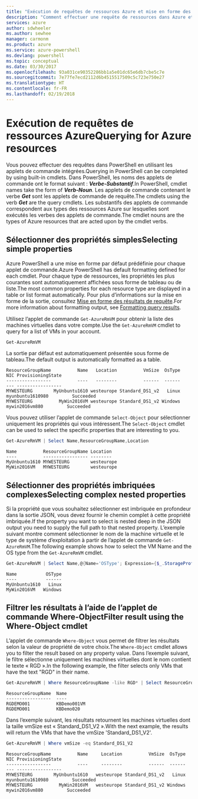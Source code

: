 ```yaml
---
title: "Exécution de requêtes de ressources Azure et mise en forme des résultats | Microsoft Docs"
description: "Comment effectuer une requête de ressources dans Azure et mettre en forme les résultats."
services: azure
author: sdwheeler
ms.author: sewhee
manager: carmonm
ms.product: azure
ms.service: azure-powershell
ms.devlang: powershell
ms.topic: conceptual
ms.date: 03/30/2017
ms.openlocfilehash: 93a031ce90352286bb1a5e01dc65e6db7cbe5c7e
ms.sourcegitcommit: 7e77fe7ecd2112d6b4515517509c5c723e750e27
ms.translationtype: HT
ms.contentlocale: fr-FR
ms.lasthandoff: 02/19/2018
---
```

# <a name="querying-for-azure-resources"></a><span data-ttu-id="e37dd-103">Exécution de requêtes de ressources Azure</span><span class="sxs-lookup"><span data-stu-id="e37dd-103">Querying for Azure resources</span></span>

<span data-ttu-id="e37dd-104">Vous pouvez effectuer des requêtes dans PowerShell en utilisant les applets de commande intégrées.</span><span class="sxs-lookup"><span data-stu-id="e37dd-104">Querying in PowerShell can be completed by using built-in cmdlets.</span></span> <span data-ttu-id="e37dd-105">Dans PowerShell, les noms des applets de commande ont le format suivant : **_Verbe-Substantif_**.</span><span class="sxs-lookup"><span data-stu-id="e37dd-105">In PowerShell, cmdlet names take the form of **_Verb-Noun_**.</span></span> <span data-ttu-id="e37dd-106">Les applets de commande contenant le verbe **_Get_** sont les applets de commande de requête.</span><span class="sxs-lookup"><span data-stu-id="e37dd-106">The cmdlets using the verb **_Get_** are the query cmdlets.</span></span> <span data-ttu-id="e37dd-107">Les substantifs des applets de commande correspondent aux types des ressources Azure sur lesquelles sont exécutés les verbes des applets de commande.</span><span class="sxs-lookup"><span data-stu-id="e37dd-107">The cmdlet nouns are the types of Azure resources that are acted upon by the cmdlet verbs.</span></span>


## <a name="selecting-simple-properties"></a><span data-ttu-id="e37dd-108">Sélectionner des propriétés simples</span><span class="sxs-lookup"><span data-stu-id="e37dd-108">Selecting simple properties</span></span>

<span data-ttu-id="e37dd-109">Azure PowerShell a une mise en forme par défaut prédéfinie pour chaque applet de commande.</span><span class="sxs-lookup"><span data-stu-id="e37dd-109">Azure PowerShell has default formatting defined for each cmdlet.</span></span> <span data-ttu-id="e37dd-110">Pour chaque type de ressources, les propriétés les plus courantes sont automatiquement affichées sous forme de tableau ou de liste.</span><span class="sxs-lookup"><span data-stu-id="e37dd-110">The most common properties for each resource type are displayed in a table or list format automatically.</span></span> <span data-ttu-id="e37dd-111">Pour plus d’informations sur la mise en forme de la sortie, consultez [Mise en forme des résultats de requête](formatting-output.md).</span><span class="sxs-lookup"><span data-stu-id="e37dd-111">For more information about formatting output, see [Formatting query results](formatting-output.md).</span></span>

<span data-ttu-id="e37dd-112">Utilisez l’applet de commande `Get-AzureRmVM` pour obtenir la liste des machines virtuelles dans votre compte.</span><span class="sxs-lookup"><span data-stu-id="e37dd-112">Use the `Get-AzureRmVM` cmdlet to query for a list of VMs in your account.</span></span>

```powershell
Get-AzureRmVM
```

<span data-ttu-id="e37dd-113">La sortie par défaut est automatiquement présentée sous forme de tableau.</span><span class="sxs-lookup"><span data-stu-id="e37dd-113">The default output is automatically formatted as a table.</span></span>

```
ResourceGroupName          Name   Location          VmSize  OsType              NIC ProvisioningState
-----------------          ----   --------          ------  ------              --- -----------------
MYWESTEURG        MyUnbuntu1610 westeurope Standard_DS1_v2   Linux myunbuntu1610980         Succeeded
MYWESTEURG          MyWin2016VM westeurope Standard_DS1_v2 Windows   mywin2016vm880         Succeeded
```

<span data-ttu-id="e37dd-114">Vous pouvez utiliser l’applet de commande `Select-Object` pour sélectionner uniquement les propriétés qui vous intéressent.</span><span class="sxs-lookup"><span data-stu-id="e37dd-114">The `Select-Object` cmdlet can be used to select the specific properties that are interesting to you.</span></span>

```powershell
Get-AzureRmVM | Select Name,ResourceGroupName,Location
```

```
Name          ResourceGroupName Location
----          ----------------- --------
MyUnbuntu1610 MYWESTEURG        westeurope
MyWin2016VM   MYWESTEURG        westeurope
```

## <a name="selecting-complex-nested-properties"></a><span data-ttu-id="e37dd-115">Sélectionner des propriétés imbriquées complexes</span><span class="sxs-lookup"><span data-stu-id="e37dd-115">Selecting complex nested properties</span></span>

<span data-ttu-id="e37dd-116">Si la propriété que vous souhaitez sélectionner est imbriquée en profondeur dans la sortie JSON, vous devez fournir le chemin complet à cette propriété imbriquée.</span><span class="sxs-lookup"><span data-stu-id="e37dd-116">If the property you want to select is nested deep in the JSON output you need to supply the full path to that nested property.</span></span> <span data-ttu-id="e37dd-117">L’exemple suivant montre comment sélectionner le nom de la machine virtuelle et le type de système d’exploitation à partir de l’applet de commande `Get-AzureRmVM`.</span><span class="sxs-lookup"><span data-stu-id="e37dd-117">The following example shows how to select the VM Name and the OS type from the `Get-AzureRmVM` cmdlet.</span></span>

```powershell
Get-AzureRmVM | Select Name,@{Name='OSType'; Expression={$_.StorageProfile.OSDisk.OSType}}
```

```
Name           OSType
----           ------
MyUnbuntu1610   Linux
MyWin2016VM   Windows
```

## <a name="filter-result-using-the-where-object-cmdlet"></a><span data-ttu-id="e37dd-118">Filtrer les résultats à l’aide de l’applet de commande Where-Object</span><span class="sxs-lookup"><span data-stu-id="e37dd-118">Filter result using the Where-Object cmdlet</span></span>

<span data-ttu-id="e37dd-119">L’applet de commande `Where-Object` vous permet de filtrer les résultats selon la valeur de propriété de votre choix.</span><span class="sxs-lookup"><span data-stu-id="e37dd-119">The `Where-Object` cmdlet allows you to filter the result based on any property value.</span></span> <span data-ttu-id="e37dd-120">Dans l’exemple suivant, le filtre sélectionne uniquement les machines virtuelles dont le nom contient le texte « RGD ».</span><span class="sxs-lookup"><span data-stu-id="e37dd-120">In the following example, the filter selects only VMs that have the text "RGD" in their name.</span></span>

```powershell
Get-AzureRmVM | Where ResourceGroupName -like RGD* | Select ResourceGroupName,Name
```

```
ResourceGroupName  Name
-----------------  ----
RGDEMO001          KBDemo001VM
RGDEMO001          KBDemo020
```

<span data-ttu-id="e37dd-121">Dans l’exemple suivant, les résultats retournent les machines virtuelles dont la taille vmSize est « Standard_DS1_V2 ».</span><span class="sxs-lookup"><span data-stu-id="e37dd-121">With the next example, the results will return the VMs that have the vmSize 'Standard_DS1_V2'.</span></span>

```powershell
Get-AzureRmVM | Where vmSize -eq Standard_DS1_V2
```

```
ResourceGroupName          Name     Location          VmSize  OsType              NIC ProvisioningState
-----------------          ----     --------          ------  ------              --- -----------------
MYWESTEURG        MyUnbuntu1610   westeurope Standard_DS1_v2   Linux myunbuntu1610980         Succeeded
MYWESTEURG          MyWin2016VM   westeurope Standard_DS1_v2 Windows   mywin2016vm880         Succeeded
```
